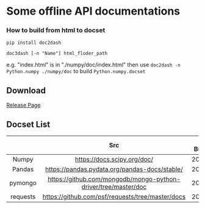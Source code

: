 # Some offline API documentations

### How to build from html to docset

```
pip install doc2dash

doc3dash [-n "Name"] html_floder_path
```

e.g.
"index.html" is in "./numpy/doc/index.html"
then use `doc2dash -n Python.numpy ./numpy/doc` to build `Python.numpy.docset`

## Download

[Release Page](https://github.com/Philogag/Python-Models-Docsets/releases/tag/v1.0)



## Docset List

|          |                             Src                              | Docset Build Time |
| :------: | :----------------------------------------------------------: | :---------------: |
|  Numpy   |                 https://docs.scipy.org/doc/                  |    2020/12/14     |
|  Pandas  |        https://pandas.pydata.org/pandas-docs/stable/         |    2020/12/14     |
| pymongo  | https://github.com/mongodb/mongo-python-driver/tree/master/doc |    2020/12/13     |
| requests |       https://github.com/psf/requests/tree/master/docs       |    2020/12/13     |

